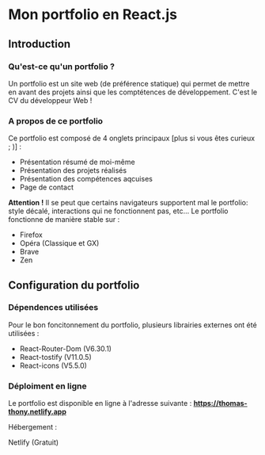 # Mon portfolio en React.js

## Introduction 

### Qu'est-ce qu'un portfolio ?
Un portfolio est un site web (de préférence statique) qui permet de mettre en avant des projets ainsi que les comptétences de développement.
C'est le CV du développeur Web ! 

### A propos de ce portfolio
Ce portfolio est composé de 4 onglets principaux [plus si vous êtes curieux ; )] :

- Présentation résumé de moi-même
- Présentation des projets réalisés
- Présentation des compétences aqcuises
- Page de contact

<b>Attention !</b> Il se peut que certains navigateurs supportent mal le portfolio: style décalé, interactions qui ne fonctionnent pas, etc...
Le portfolio fonctionne de manière stable sur : 
- Firefox
- Opéra (Classique et GX)
- Brave 
- Zen

## Configuration du portfolio
### Dépendences utilisées 
Pour le bon foncitonnement du portfolio, plusieurs librairies externes ont été utilisées : 

- React-Router-Dom (V6.30.1)
- React-tostify (V11.0.5)
- React-icons (V5.5.0)

### Déploiment en ligne
Le portfolio est disponible en ligne à l'adresse suivante : <b>https://thomas-thony.netlify.app</b>

Hébergement : 

Netlify (Gratuit)
